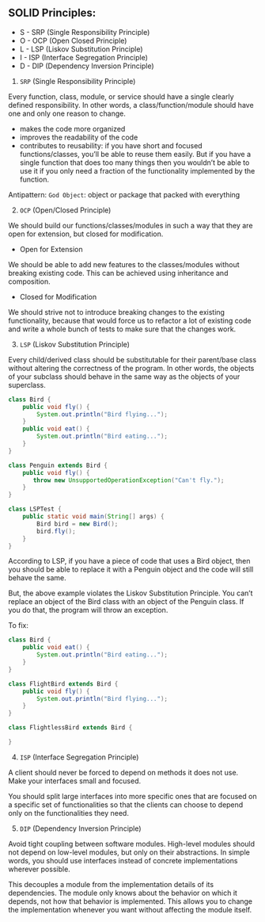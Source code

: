 ## SOLID Principles:

- S - SRP (Single Responsibility Principle)
- O - OCP (Open Closed Principle)
- L - LSP (Liskov Substitution Principle)
- I - ISP (Interface Segregation Principle)
- D - DIP (Dependency Inversion Principle)

1. `SRP` (Single Responsibility Principle)

Every function, class, module, or service should have a single clearly defined responsibility. In other words, a class/function/module should have one and only one reason to change.

- makes the code more organized
- improves the readability of the code
- contributes to reusability: if you have short and focused functions/classes, you’ll be able to reuse them easily. But if you have a single function that does too many things then you wouldn’t be able to use it if you only need a fraction of the functionality implemented by the function.

Antipattern: `God Object`: object or package that packed with everything

2. `OCP` (Open/Closed Principle)

We should build our functions/classes/modules in such a way that they are open for extension, but closed for modification.

- Open for Extension

We should be able to add new features to the classes/modules without breaking existing code. This can be achieved using inheritance and composition.

- Closed for Modification

We should strive not to introduce breaking changes to the existing functionality, because that would force us to refactor a lot of existing code and write a whole bunch of tests to make sure that the changes work.

3. `LSP` (Liskov Substitution Principle)

Every child/derived class should be substitutable for their parent/base class without altering the correctness of the program. In other words, the objects of your subclass should behave in the same way as the objects of your superclass.

```java
class Bird {
    public void fly() {
        System.out.println("Bird flying...");
    }
    public void eat() {
        System.out.println("Bird eating...");
    }
}

class Penguin extends Bird {
    public void fly() {
       throw new UnsupportedOperationException("Can't fly.");
    }
}

class LSPTest {
    public static void main(String[] args) {
        Bird bird = new Bird();
        bird.fly();
    }
}
```

According to LSP, if you have a piece of code that uses a Bird object, then you should be able to replace it with a Penguin object and the code will still behave the same.

But, the above example violates the Liskov Substitution Principle. You can’t replace an object of the Bird class with an object of the Penguin class. If you do that, the program will throw an exception.

To fix:

```java
class Bird {
    public void eat() {
        System.out.println("Bird eating...");
    }
}

class FlightBird extends Bird {
    public void fly() {
        System.out.println("Bird flying...");
    }
}

class FlightlessBird extends Bird {

}
```

4. `ISP` (Interface Segregation Principle)

A client should never be forced to depend on methods it does not use. Make your interfaces small and focused.

You should split large interfaces into more specific ones that are focused on a specific set of functionalities so that the clients can choose to depend only on the functionalities they need.

5. `DIP` (Dependency Inversion Principle)

Avoid tight coupling between software modules. High-level modules should not depend on low-level modules, but only on their abstractions. In simple words, you should use interfaces instead of concrete implementations wherever possible.

This decouples a module from the implementation details of its dependencies. The module only knows about the behavior on which it depends, not how that behavior is implemented. This allows you to change the implementation whenever you want without affecting the module itself.
